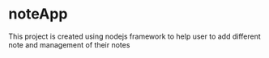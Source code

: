 # noteApp
This project is created using nodejs framework to help user to add different note and management of their notes
